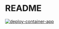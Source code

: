 # README

[![deploy-container-app](https://github.com/Albertobar94/micro-frontEnd-App-skeleton/actions/workflows/container.yml/badge.svg)](https://github.com/Albertobar94/micro-frontEnd-App-skeleton/actions/workflows/container.yml)
